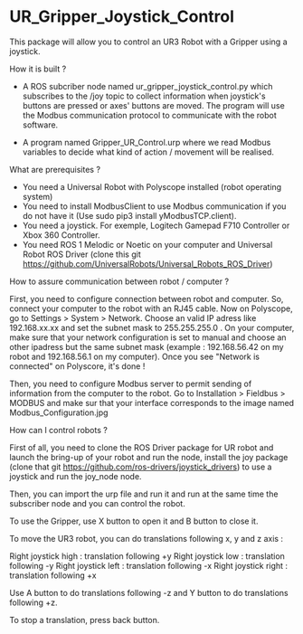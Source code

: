 # UR_Gripper_Joystick_Control

This package will allow you to control an UR3 Robot with a Gripper using a joystick. 

How it is built ?  

- A ROS subcriber node named ur_gripper_joystick_control.py which subscribes to the /joy topic to collect information when joystick's buttons are pressed or axes' buttons are moved. The program will use the Modbus communication protocol to communicate with the robot software.

- A program named Gripper_UR_Control.urp where we read Modbus variables to decide what kind of action / movement will be realised.

What are prerequisites ? 

- You need a Universal Robot with Polyscope installed (robot operating system)  
- You need to install ModbusClient to use Modbus communication if you do not have it (Use sudo pip3 install yModbusTCP.client). 
- You need a joystick. For exemple, Logitech Gamepad F710 Controller or Xbox 360 Controller. 
- You need ROS 1 Melodic or Noetic on your computer and Universal Robot ROS Driver (clone this git https://github.com/UniversalRobots/Universal_Robots_ROS_Driver)
 
How to assure communication between robot / computer ?

First, you need to configure connection between robot and computer. So, connect your computer to the robot with an RJ45 cable.
Now on Polyscope, go to Settings > System > Network. Choose an valid IP adress like 192.168.xx.xx and set the subnet mask to 255.255.255.0 .
On your computer, make sure that your network configuration is set to manual and choose an other ipadress but the same subnet mask (example : 192.168.56.42 on my robot and 192.168.56.1 on my computer).
Once you see "Network is connected" on Polyscore, it's done !

Then, you need to configure Modbus server to permit sending of information from the computer to the robot. 
Go to Installation > Fieldbus > MODBUS and make sur that your interface corresponds to the image named Modbus_Configuration.jpg

How can I control robots ? 

First of all, you need to clone the ROS Driver package for UR robot and launch the bring-up of your robot and run the node, install the joy package (clone that git https://github.com/ros-drivers/joystick_drivers) to use a joystick and run the joy_node node. 

Then, you can import the urp file and run it and run at the same time the subscriber node and you can control the robot. 

To use the Gripper, use X button to open it and B button to close it. 

To move the UR3 robot, you can do translations following x, y and z axis :

Right joystick high : translation following +y
Right joystick low : translation following -y
Right joystick left : translation following -x
Right joystick right : translation following +x

Use A button to do translations following -z and Y button to do translations following +z. 

To stop a translation, press back button. 
